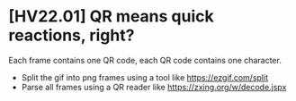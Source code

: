 # [HV22.01] QR means quick reactions, right?

Each frame contains one QR code, each QR code contains one character.

- Split the gif into png frames using a tool like https://ezgif.com/split
- Parse all frames using a QR reader like https://zxing.org/w/decode.jspx
